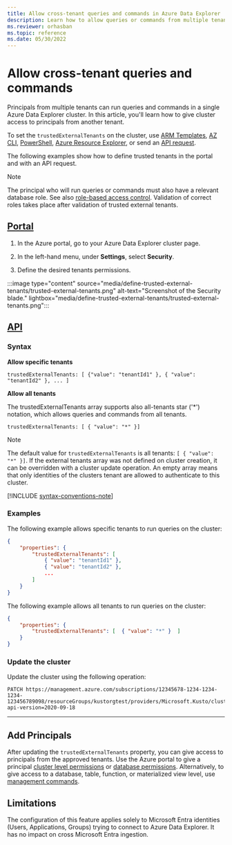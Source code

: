 ```yaml
---
title: Allow cross-tenant queries and commands in Azure Data Explorer
description: Learn how to allow queries or commands from multiple tenants on Azure Data Explorer.
ms.reviewer: orhasban
ms.topic: reference
ms.date: 05/30/2022
---
```


# Allow cross-tenant queries and commands

Principals from multiple tenants can run queries and commands in a single Azure Data Explorer cluster. In this article, you'll learn how to give cluster access to principals from another tenant.

To set the `trustedExternalTenants` on the cluster, use [ARM Templates](/azure/templates/microsoft.kusto/clusters?tabs=json#trustedexternaltenant-object), [AZ CLI](/cli/azure/kusto/cluster#az-kusto-cluster-update-optional-parameters), [PowerShell](/powershell/module/az.kusto/new-azkustocluster), [Azure Resource Explorer](https://resources.azure.com/), or send an [API request](/rest/api/azurerekusto/clusters/createorupdate#request-body).

The following examples show how to define trusted tenants in the portal and with an API request.

> [!NOTE]
> The principal who will run queries or commands must also have a relevant database role. See also [role-based access control](/kusto/access-control/role-based-access-control). Validation of correct roles takes place after validation of trusted external tenants.

## [Portal](#tab/portal)

1. In the Azure portal, go to your Azure Data Explorer cluster page.

1. In the left-hand menu, under **Settings**, select **Security**.

1. Define the desired tenants permissions.

:::image type="content" source="media/define-trusted-external-tenants/trusted-external-tenants.png" alt-text="Screenshot of the Security blade." lightbox="media/define-trusted-external-tenants/trusted-external-tenants.png":::

## [API](#tab/api)

### Syntax

**Allow specific tenants**

`trustedExternalTenants: [ {"value": "tenantId1" }, { "value": "tenantId2" }, ... ]`

**Allow all tenants**

The trustedExternalTenants array supports also all-tenants star ('*') notation, which allows queries and commands from all tenants.

`trustedExternalTenants: [ { "value": "*" }]`

> [!NOTE]
> The default value for `trustedExternalTenants` is all tenants: `[ { "value": "*" }]`. If the external tenants array was not defined on cluster creation, it can be overridden with a cluster update operation. An empty array means that only identities of the clusters tenant are allowed to authenticate to this cluster.

[!INCLUDE [syntax-conventions-note](includes/syntax-conventions-note.md)]

### Examples

The following example allows specific tenants to run queries on the cluster:

```json
{
    "properties": {
        "trustedExternalTenants": [
            { "value": "tenantId1" },
            { "value": "tenantId2" },
            ...
        ]
    }
}
```

The following example allows all tenants to run queries on the cluster:

```json
{
    "properties": {
        "trustedExternalTenants": [  { "value": "*" }  ]
    }
}
```

### Update the cluster

Update the cluster using the following operation:

```http
PATCH https://management.azure.com/subscriptions/12345678-1234-1234-1234-123456789098/resourceGroups/kustorgtest/providers/Microsoft.Kusto/clusters/kustoclustertest?api-version=2020-09-18
```

---

## Add Principals

After updating the `trustedExternalTenants` property, you can give access to principals from the approved tenants. Use the Azure portal to give a principal [cluster level permissions](manage-cluster-permissions.md) or [database permissions](manage-database-permissions.md). Alternatively, to give access to a database, table, function, or materialized view level, use [management commands](/kusto/management/security-roles).

## Limitations

The configuration of this feature applies solely to Microsoft Entra identities (Users, Applications, Groups) trying to connect to Azure Data Explorer. It has no impact on cross Microsoft Entra ingestion.
